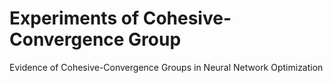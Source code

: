 # Experiments of Cohesive-Convergence Group
Evidence of Cohesive-Convergence Groups in Neural Network Optimization
